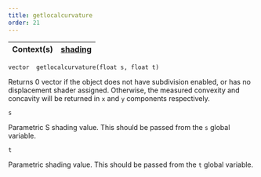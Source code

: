 ```yaml
---
title: getlocalcurvature
order: 21
---
```

| Context(s) | [shading](../contexts/shading.html) |
| --- | --- |

`vector  getlocalcurvature(float s, float t)`

Returns 0 vector if the object does not have subdivision enabled, or has no displacement shader assigned.
Otherwise, the measured convexity and concavity will be returned in `x` and `y` components respectively.

`s`

Parametric S shading value. This should be passed from the `s` global variable.

`t`

Parametric <type> shading value. This should be passed from the `t` global variable.
